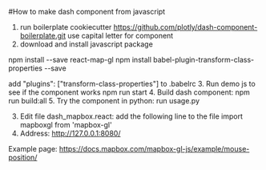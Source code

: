 #How to make dash component from javascript
1. run boilerplate
cookiecutter https://github.com/plotly/dash-component-boilerplate.git
use capital letter for component
2. download and install javascript package

npm install --save react-map-gl
npm install babel-plugin-transform-class-properties  --save

add "plugins": ["transform-class-properties"] to .babelrc
3. Run demo js to see if the component works
npm run start
4. Build dash component:
npm run build:all
5. Try the component in python:
run usage.py

3. Edit file dash_mapbox.react: add the following line to the file
import mapboxgl from 'mapbox-gl'
4. Address: http://127.0.0.1:8080/

Example page:
https://docs.mapbox.com/mapbox-gl-js/example/mouse-position/
